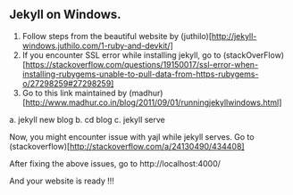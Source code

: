 ## Jekyll on Windows.

1. Follow steps from the beautiful website by (juthilo)[http://jekyll-windows.juthilo.com/1-ruby-and-devkit/]
2. If you encounter SSL error while installing jekyll, go to (stackOverFlow)[https://stackoverflow.com/questions/19150017/ssl-error-when-installing-rubygems-unable-to-pull-data-from-https-rubygems-o/27298259#27298259]
3. Go to this link maintained by (madhur)[http://www.madhur.co.in/blog/2011/09/01/runningjekyllwindows.html]

a. jekyll new blog
b. cd blog
c. jekyll serve

Now, you might encounter issue with yajl while jekyll serves. 
Go to (stackoverflow)[http://stackoverflow.com/a/24130490/434408]

After fixing the above issues, 
go to http://localhost:4000/

And your website is ready !!!
